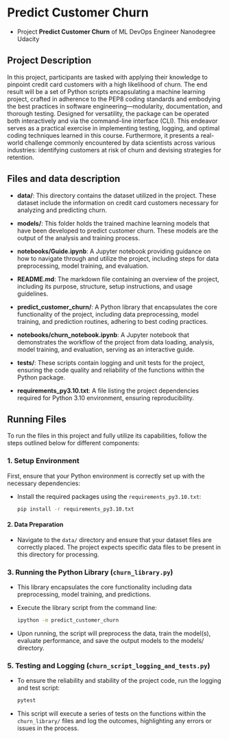 # Predict Customer Churn

- Project **Predict Customer Churn** of ML DevOps Engineer Nanodegree Udacity

## Project Description

In this project, participants are tasked with applying their knowledge to pinpoint credit card customers with a high likelihood of churn. The end result will be a set of Python scripts encapsulating a machine learning project, crafted in adherence to the PEP8 coding standards and embodying the best practices in software engineering—modularity, documentation, and thorough testing. Designed for versatility, the package can be operated both interactively and via the command-line interface (CLI). This endeavor serves as a practical exercise in implementing testing, logging, and optimal coding techniques learned in this course. Furthermore, it presents a real-world challenge commonly encountered by data scientists across various industries: identifying customers at risk of churn and devising strategies for retention.

## Files and data description

- **data/**: This directory contains the dataset utilized in the project. These dataset include the information on credit card customers necessary for analyzing and predicting churn.

- **models/**: This folder holds the trained machine learning models that have been developed to predict customer churn. These models are the output of the analysis and training process.

- **notebooks/Guide.ipynb**: A Jupyter notebook providing guidance on how to navigate through and utilize the project, including steps for data preprocessing, model training, and evaluation.

- **README.md**: The markdown file containing an overview of the project, including its purpose, structure, setup instructions, and usage guidelines.

- **predict_customer_churn/**: A Python library that encapsulates the core functionality of the project, including data preprocessing, model training, and prediction routines, adhering to best coding practices.

- **notebooks/churn_notebook.ipynb**: A Jupyter notebook that demonstrates the workflow of the project from data loading, analysis, model training, and evaluation, serving as an interactive guide.

- **tests/**: These scripts contain logging and unit tests for the project, ensuring the code quality and reliability of the functions within the Python package.

- **requirements_py3.10.txt**: A file listing the project dependencies required for Python 3.10 environment, ensuring reproducibility.

## Running Files

To run the files in this project and fully utilize its capabilities, follow the steps outlined below for different components:

### 1. Setup Environment

First, ensure that your Python environment is correctly set up with the necessary dependencies:

- Install the required packages using the `requirements_py3.10.txt`:

  ```bash
  pip install -r requirements_py3.10.txt
  ```

#### 2. Data Preparation

- Navigate to the `data/` directory and ensure that your dataset files are correctly placed. The project expects specific data files to be present in this directory for processing.

### 3. Running the Python Library (`churn_library.py`)

- This library encapsulates the core functionality including data preprocessing, model training, and predictions.
- Execute the library script from the command line:

  ```bash
  ipython -m predict_customer_churn
  ```

- Upon running, the script will preprocess the data, train the model(s), evaluate performance, and save the output models to the models/ directory.

### 5. Testing and Logging (`churn_script_logging_and_tests.py`)

- To ensure the reliability and stability of the project code, run the logging and test script:

  ```bash
  pytest
  ```

- This script will execute a series of tests on the functions within the `churn_library/` files and log the outcomes, highlighting any errors or issues in the process.
